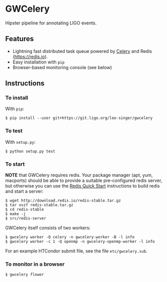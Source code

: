 # GWCelery

Hipster pipeline for annotating LIGO events.

## Features

 - Lightning fast distributed task queue powered by
   [Celery](http://celeryproject.org) and Redis (https://redis.io).
 - Easy installation with `pip`
 - Browser-based monitoring console (see below)

## Instructions

### To install

With `pip`:

	$ pip install --user git+https://git.ligo.org/leo-singer/gwcelery

### To test

With `setup.py`:

	$ python setup.py test

### To start

**NOTE** that GWCelery requires redis. Your package manager (apt, yum, macports)
should be able to provide a suitable pre-configured redis server, but otherwise
you can use the [Redis Quick Start](https://redis.io/topics/quickstart)
instructions to build redis and start a server:

	$ wget http://download.redis.io/redis-stable.tar.gz
	$ tar xvzf redis-stable.tar.gz
	$ cd redis-stable
	$ make -j
	$ src/redis-server

GWCelery itself consists of two workers:

	$ gwcelery worker -Q celery -n gwcelery-worker -B -l info
	$ gwcelery worker -c 1 -Q openmp -n gwcelery-openmp-worker -l info

For an example HTCondor submit file, see the file `etc/gwcelery.sub`.

### To monitor in a browser

	$ gwcelery flower
